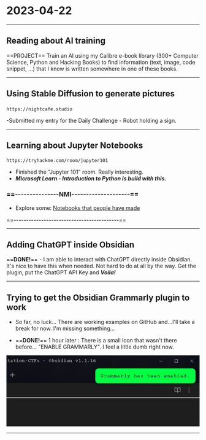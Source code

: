 # 2023-04-22

---

## Reading about AI training

==PROJECT==
Train an AI using my Calibre e-book library (300+ Computer Science, Python and Hacking Books) to find information (text, image, code snippet, …) that I know is written somewhere in one of these books.  

---

## Using Stable Diffusion to generate pictures

`https://nightcafe.studio`

-Submitted my entry for the Daily Challenge - Robot holding a sign.

---

## Learning about Jupyter Notebooks

`https://tryhackme.com/room/jupyter101`

- Finished the "Jupyter 101" room.  Really interesting.
- ***Microsoft Learn - Introduction to Python is build with this.***

### ==**---------------NMI--------------------**==

- Explore some: [Notebooks that people have made](https://github.com/jupyter/jupyter/wiki/A-gallery-of-interesting-Jupyter-Notebooks)

==**------------------------------------------**==

---

## Adding ChatGPT inside Obsidian

==**DONE!**== - I am able to interact with ChatGPT directly inside Obsidian.  It's nice to have this when needed.  Not hard to do at all by the way.  Get the plugin, put the ChatGPT API Key and ***Voila!***

---

## Trying to get the Obsidian Grammarly plugin to work

- So far, no luck...  There are working examples on GitHub and...I'll take a break for now. I'm missing something...

- ==**DONE!**== 1 hour later : There is a small icon that wasn't there before... "ENABLE GRAMMARLY".  I feel a little dumb right now.

![Screenshot - Grammarly enabled](_attachment/18d552eac2f763573e3ae93a50f2bb3a_MD5.png)

---

